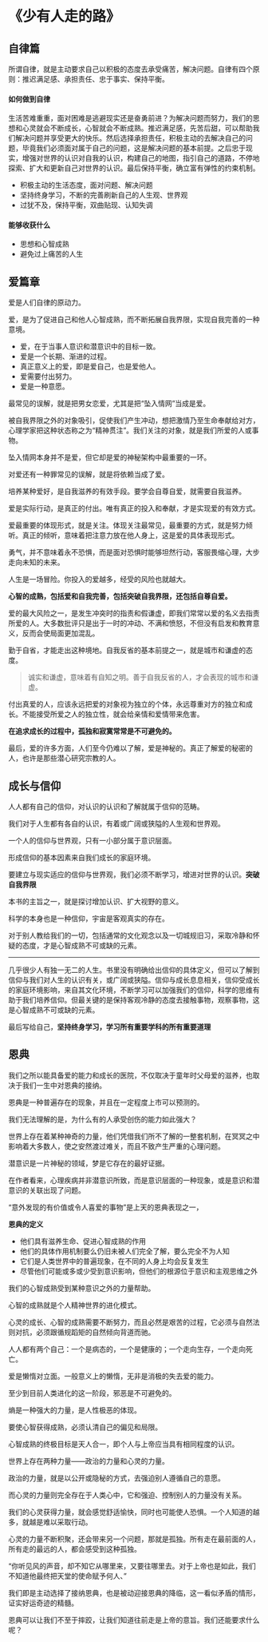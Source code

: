 # 《少有人走的路》

## 自律篇

所谓自律，就是主动要求自己以积极的态度去承受痛苦，解决问题。自律有四个原则：推迟满足感、承担责任、忠于事实、保持平衡。

#### 如何做到自律
生活苦难重重，面对困难是逃避现实还是奋勇前进？为解决问题而努力，我们的思想和心灵就会不断成长，心智就会不断成熟。推迟满足感，先苦后甜，可以帮助我们解决问题并享受更大的快乐。然后选择承担责任，积极主动的去解决自己的问题，毕竟我们必须面对属于自己的问题，这是解决问题的基本前提。之后忠于现实，增强对世界的认识对自我的认识，构建自己的地图，指引自己的道路，不停地探索、扩大和更新自己对世界的认识。最后保持平衡，确立富有弹性的约束机制。

- 积极主动的生活态度，面对问题、解决问题
- 坚持终身学习，不断的完善刷新自己的人生观、世界观
- 过犹不及，保持平衡，双曲贴现、认知失调

#### 能够收获什么
- 思想和心智成熟
- 避免过上痛苦的人生

## 爱篇章
爱是人们自律的原动力。

爱，是为了促进自己和他人心智成熟，而不断拓展自我界限，实现自我完善的一种意境。

- 爱，在于当事人意识和潜意识中的目标一致。
- 爱是一个长期、渐进的过程。
- 真正意义上的爱，即是爱自己，也是爱他人。
- 爱需要付出努力。
- 爱是一种意愿。

最常见的误解，就是把男女恋爱，尤其是把“坠入情网”当成是爱。

被自我界限之外的对象吸引，促使我们产生冲动，想把激情乃至生命奉献给对方，心理学家把这种状态称之为“精神贯注”。我们关注的对象，就是我们所爱的人或事物。

坠入情网本身并不是爱，但它却是爱的神秘架构中最重要的一环。

对爱还有一种罪常见的误解，就是将依赖当成了爱。

培养某种爱好，是自我滋养的有效手段。要学会自尊自爱，就需要自我滋养。

爱是实际行动，是真正的付出。唯有真正的投入和奉献，才是实现爱的有效方式。

爱最重要的体现形式，就是关注。体现关注最常见，最重要的方式，就是努力倾听。真正的倾听，意味着把注意力放在他人身上，这是爱的具体表现形式。

勇气，并不意味着永不恐惧，而是面对恐惧时能够坦然行动，客服畏缩心理，大步走向未知的未来。

人生是一场冒险。你投入的爱越多，经受的风险也就越大。

**心智的成熟，包括爱和自我完善，包括突破自我界限，还包括自尊自爱。**

爱的最大风险之一，是发生冲突时的指责和假谦虚，即我们常常以爱的名义去指责所爱的人。大多数批评只是出于一时的冲动、不满和愤怒，不但没有启发和教育意义，反而会使局面更加混乱。

勤于自省，才能走出这种境地。自我反省的基本前提之一，就是城市和谦虚的态度。
> 诚实和谦虚，意味着有自知之明。善于自我反省的人，才会表现的城市和谦虚。

付出真爱的人，应该永远把爱的对象视为独立的个体，永远尊重对方的独立和成长。不能接受所爱之人的独立性，就会给亲情和爱情带来危害。

**在追求成长的过程中，孤独和寂寞常常是不可避免的。**

最后，爱的许多方面，人们至今仍难以了解，爱是神秘的。真正了解爱的秘密的人，也许是那些潜心研究宗教的人。

## 成长与信仰
人人都有自己的信仰，对认识的认识和了解就属于信仰的范畴。

我们对于人生都有各自的认识，有着或广阔或狭隘的人生观和世界观。

一个人的信仰与世界观，只有一小部分属于意识层面。

形成信仰的基本因素来自我们成长的家庭环境。

要建立与现实适应的信仰与世界观，我们必须不断学习，增进对世界的认识。**突破自我界限**

本书的主旨之一，就是探讨增加认识、扩大视野的意义。

科学的本身也是一种信仰，宇宙是客观真实的存在。

对于别人教给我们的一切，包括通常的文化观念以及一切城规旧习，采取冷静和怀疑的态度，才是心智成熟不可或缺的元素。

---
几乎很少人有独一无二的人生。书里没有明确给出信仰的具体定义，但可以了解到信仰与我们对人生的认识有关，或广阔或狭隘。信仰与成长息息相关，信仰受成长的家庭环境影响，来自其文化环境，不断学习可以加强我们的信仰，科学的思维有助于我们培养信仰。但最关键的是保持客观冷静的态度去接触事物，观察事物，这是心智成熟不可或缺的元素。

最后写给自己，**坚持终身学习，学习所有重要学科的所有重要道理**

## 恩典
我们之所以能具备爱的能力和成长的医院，不仅取决于童年时父母爱的滋养，也取决于我们一生中对恩典的接纳。

恩典是一种普遍存在的现象，并且在一定程度上市可以预测的。

我们无法理解的是，为什么有的人承受创伤的能力如此强大？

世界上存在着某种神奇的力量，他们凭借我们所不了解的一整套机制，在冥冥之中影响着大多数人，使之安然渡过难关，而且不致产生严重的心理问题。

潜意识是一片神秘的领域，梦是它存在的最好证据。

在作者看来，心理疾病并非潜意识所致，而是意识层面的一种现象，或是意识和潜意识的关联出现了问题。

“意外发现的有价值或令人喜爱的事物”是上天的恩典表现之一，

**恩典的定义**
-  他们具有滋养生命、促进心智成熟的作用
-  他们的具体作用机制要么仍旧未被人们完全了解，要么完全不为人知
-  它们是人类世界中的普遍现象，在不同的人身上均会反复发生
-  尽管他们可能或多或少受到意识影响，但他们的根源位于意识和主观思维之外

我们的心智成熟受到某种意识之外的力量帮助。

心智的成熟就是个人精神世界的进化模式。

心灵的成长、心智的成熟需要不断努力，而且必然是艰苦的过程，它必须与自然法则对抗，必须跟循规蹈矩的自然倾向背道而驰。

人人都有两个自己：一个是病态的，一个是健康的；一个走向生存，一个走向死亡。

爱是懒惰对立面。一般意义上的懒惰，无非是消极的失去爱的能力。

至少到目前人类进化的这一阶段，邪恶是不可避免的。

熵是一种强大的力量，是人性极恶的体现。

要使心智获得成熟，必须认清自己的偏见和局限。

心智成熟的终极目标是天人合一，即个人与上帝应当具有相同程度的认识。

世界上存在两种力量——政治的力量和心灵的力量。

政治的力量，就是以公开或隐秘的方式，去强迫别人遵循自己的意愿。

而心灵的力量则完全存在于人类心中，它和强迫、控制别人的力量没有关系。

我们的心灵获得力量，就会感觉舒适愉快，同时也可能使人恐惧。一个人知道的越多，就越是难以采取行动。

心灵的力量不断积聚，还会带来另一个问题，那就是孤独。所有走在最前面的人，所有走的最远的人，都会感受到这种孤独。

“你听见风的声音，却不知它从哪里来，又要往哪里去。对于上帝也是如此，我们不知道他最终把天堂的使命赋予何人、”

我们即是主动选择了接纳恩典，也是被动迎接恩典的降临，这一看似矛盾的情形，证实好运奇迹的精髓。

恩典可以让我们不至于摔跤，让我们知道往前走是上帝的意旨。我们还能要求什么呢？